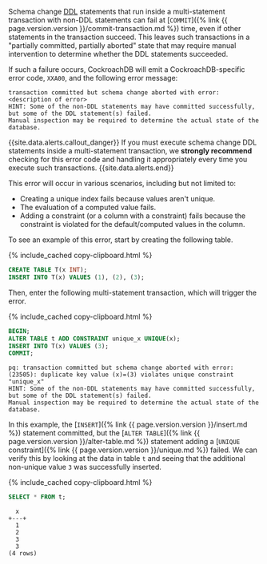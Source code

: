 Schema change [DDL](https://wikipedia.org/wiki/Data_definition_language#ALTER_statement) statements that run inside a multi-statement transaction with non-DDL statements can fail at [`COMMIT`]({% link {{ page.version.version }}/commit-transaction.md %}) time, even if other statements in the transaction succeed.  This leaves such transactions in a "partially committed, partially aborted" state that may require manual intervention to determine whether the DDL statements succeeded.

If such a failure occurs, CockroachDB will emit a CockroachDB-specific error code, `XXA00`, and the following error message:

```
transaction committed but schema change aborted with error: <description of error>
HINT: Some of the non-DDL statements may have committed successfully, but some of the DDL statement(s) failed.
Manual inspection may be required to determine the actual state of the database.
```

{{site.data.alerts.callout_danger}}
If you must execute schema change DDL statements inside a multi-statement transaction, we **strongly recommend** checking for this error code and handling it appropriately every time you execute such transactions.
{{site.data.alerts.end}}

This error will occur in various scenarios, including but not limited to:

- Creating a unique index fails because values aren't unique.
- The evaluation of a computed value fails.
- Adding a constraint (or a column with a constraint) fails because the constraint is violated for the default/computed values in the column.

To see an example of this error, start by creating the following table.

{% include_cached copy-clipboard.html %}
~~~ sql
CREATE TABLE T(x INT);
INSERT INTO T(x) VALUES (1), (2), (3);
~~~

Then, enter the following multi-statement transaction, which will trigger the error.

{% include_cached copy-clipboard.html %}
~~~ sql
BEGIN;
ALTER TABLE t ADD CONSTRAINT unique_x UNIQUE(x);
INSERT INTO T(x) VALUES (3);
COMMIT;
~~~

~~~
pq: transaction committed but schema change aborted with error: (23505): duplicate key value (x)=(3) violates unique constraint "unique_x"
HINT: Some of the non-DDL statements may have committed successfully, but some of the DDL statement(s) failed.
Manual inspection may be required to determine the actual state of the database.
~~~

In this example, the [`INSERT`]({% link {{ page.version.version }}/insert.md %}) statement committed, but the [`ALTER TABLE`]({% link {{ page.version.version }}/alter-table.md %}) statement adding a [`UNIQUE` constraint]({% link {{ page.version.version }}/unique.md %}) failed.  We can verify this by looking at the data in table `t` and seeing that the additional non-unique value `3` was successfully inserted.

{% include_cached copy-clipboard.html %}
~~~ sql
SELECT * FROM t;
~~~

~~~
  x
+---+
  1
  2
  3
  3
(4 rows)
~~~
